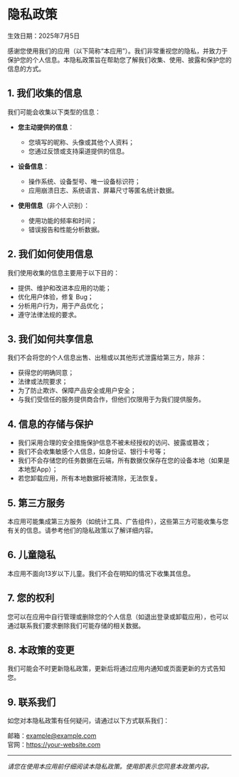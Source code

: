 # 隐私政策

生效日期：2025年7月5日

感谢您使用我们的应用（以下简称“本应用”）。我们非常重视您的隐私，并致力于保护您的个人信息。本隐私政策旨在帮助您了解我们收集、使用、披露和保护您的信息的方式。

## 1. 我们收集的信息

我们可能会收集以下类型的信息：

- **您主动提供的信息**：
  - 您填写的昵称、头像或其他个人资料；
  - 您通过反馈或支持渠道提供的信息。

- **设备信息**：
  - 操作系统、设备型号、唯一设备标识符；
  - 应用崩溃日志、系统语言、屏幕尺寸等匿名统计数据。

- **使用信息**（非个人识别）：
  - 使用功能的频率和时间；
  - 错误报告和性能分析数据。

## 2. 我们如何使用信息

我们使用收集的信息主要用于以下目的：

- 提供、维护和改进本应用的功能；
- 优化用户体验，修复 Bug；
- 分析用户行为，用于产品优化；
- 遵守法律法规的要求。

## 3. 我们如何共享信息

我们不会将您的个人信息出售、出租或以其他形式泄露给第三方，除非：

- 获得您的明确同意；
- 法律或法院要求；
- 为了防止欺诈、保障产品安全或用户安全；
- 与我们受信任的服务提供商合作，但他们仅限用于为我们提供服务。

## 4. 信息的存储与保护

- 我们采用合理的安全措施保护信息不被未经授权的访问、披露或篡改；
- 我们不会收集敏感个人信息，如身份证、银行卡号等；
- 我们不会存储您的任务数据在云端，所有数据仅保存在您的设备本地（如果是本地型App）；
- 若您卸载应用，所有本地数据将被清除，无法恢复。

## 5. 第三方服务

本应用可能集成第三方服务（如统计工具、广告组件），这些第三方可能收集与您有关的信息。请参考他们的隐私政策以了解详细内容。

## 6. 儿童隐私

本应用不面向13岁以下儿童。我们不会在明知的情况下收集其信息。

## 7. 您的权利

您可以在应用中自行管理或删除您的个人信息（如退出登录或卸载应用），也可以通过联系我们要求删除我们可能存储的相关数据。

## 8. 本政策的变更

我们可能会不时更新隐私政策，更新后将通过应用内通知或页面更新的方式告知您。

## 9. 联系我们

如您对本隐私政策有任何疑问，请通过以下方式联系我们：

邮箱：example@example.com  
官网：https://your-website.com  

---

_请您在使用本应用前仔细阅读本隐私政策。使用即表示您同意本政策内容。_

